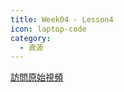 ```yaml
---
title: Week04 - Lesson4
icon: laptop-code
category:
  - 資源
---
```


<VidStack
    src="youtube/Yi9Y8tW8v0A"
    title="粵拼教學【第4課】"
/>

[訪問原始視頻](https://youtu.be/Yi9Y8tW8v0A?si=Z0PO5TayZ8ucXr9G)